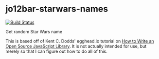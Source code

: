 # jo12bar-starwars-names
[![Build Status](https://img.shields.io/travis/jo12bar/jo12bar-starwars-names.svg?style=flat-square)](https://travis-ci.org/jo12bar/jo12bar-starwars-names)

Get random Star Wars name

This is based off of Kent C. Dodds' egghead.io tutorial on [How to Write an Open Source JavaScript Library](https://egghead.io/series/how-to-write-an-open-source-javascript-library). It is not actually intended for use, but merely so that I can figure out how to do all of this.
